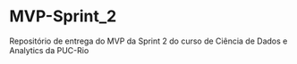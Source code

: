 # MVP-Sprint_2
Repositório de entrega do MVP da Sprint 2 do curso de Ciência de Dados e Analytics da PUC-Rio

